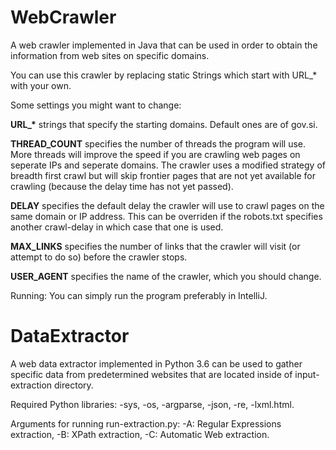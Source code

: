 # WebCrawler
 
A web crawler implemented in Java that can be used in order to obtain the information from web sites on specific domains. 
 
You can use this crawler by replacing static Strings which start with URL_* with your own.

Some settings you might want to change:

__URL\_\*__ strings that specify the starting domains. Default ones are of gov.si.

__THREAD_COUNT__ specifies the number of threads the program will use. More threads will improve the speed if you are crawling web pages on seperate IPs and seperate domains. The crawler uses a modified strategy of breadth first crawl but will skip frontier pages that are not yet available for crawling (because the delay time has not yet passed).

__DELAY__ specifies the default delay the crawler will use to crawl pages on the same domain or IP address. This can be overriden if the robots.txt specifies another crawl-delay in which case that one is used.

__MAX_LINKS__ specifies the number of links that the crawler will visit (or attempt to do so) before the crawler stops.

__USER_AGENT__ specifies the name of the crawler, which you should change.

Running:
You can simply run the program preferably in IntelliJ.


# DataExtractor

A web data extractor implemented in Python 3.6 can be used to gather specific data from predetermined websites that are located inside of input-extraction directory.

Required Python libraries:
-sys,
-os,
-argparse,
-json,
-re,
-lxml.html.

Arguments for running run-extraction.py:
-A: Regular Expressions extraction,
-B: XPath extraction,
-C: Automatic Web extraction.
